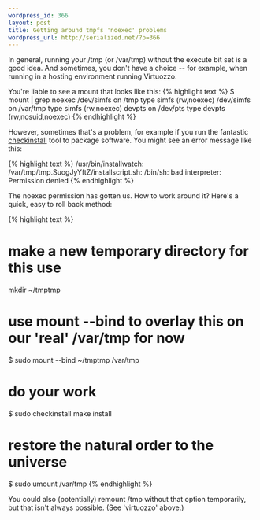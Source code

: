```yaml
--- 
wordpress_id: 366
layout: post
title: Getting around tmpfs 'noexec' problems
wordpress_url: http://serialized.net/?p=366
---
```

In general, running your /tmp (or /var/tmp) without the execute bit set is a good idea. And sometimes, you don't have a choice -- for example, when running in a hosting environment running Virtuozzo.

You're liable to see a mount that looks like this:
{% highlight text %}
$ mount | grep noexec
/dev/simfs on /tmp type simfs (rw,noexec)
/dev/simfs on /var/tmp type simfs (rw,noexec)
devpts on /dev/pts type devpts (rw,nosuid,noexec)
{% endhighlight %}

However, sometimes that's a problem, for example if you run the fantastic <a href="http://www.asic-linux.com.mx/~izto/checkinstall/">checkinstall</a> tool to package software. You might see an error message like this:

{% highlight text %}
/usr/bin/installwatch: /var/tmp/tmp.SuogJyYftZ/installscript.sh: /bin/sh: bad interpreter: Permission denied
{% endhighlight %}

The noexec permission has gotten us. How to work around it?
Here's a quick, easy to roll back method:

{% highlight text %}
# make a new temporary directory for this use
mkdir ~/tmptmp
# use mount --bind to overlay this on our 'real' /var/tmp for now
$ sudo mount --bind ~/tmptmp /var/tmp
# do your work
$ sudo checkinstall make install
# restore the natural order to the universe
$ sudo umount /var/tmp 
{% endhighlight %}

You could also (potentially) remount /tmp without that option temporarily, but that isn't always possible. (See 'virtuozzo' above.)
